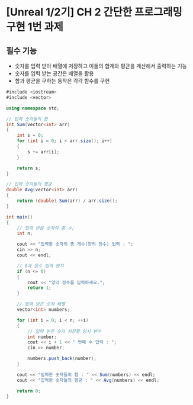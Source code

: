 # [Unreal 1/2기] CH 2 간단한 프로그래밍  구현 1번 과제
## 필수 기능
- 숫자를 입력 받아 배열에 저장하고 이들의 합계와 평균을 계산해서 출력하는 기능
- 숫자를 입력 받는 공간은 배열을 활용
- 합과 평균을 구하는 동작은 각각 함수를 구현

```c#
#include <iostream>
#include <vector>

using namespace std;

// 입력 숫자들의 합
int Sum(vector<int> arr)
{
	int s = 0;
	for (int i = 0; i < arr.size(); i++)
	{
		s += arr[i];
	}

	return s;
}

// 입력 숫자들의 평균
double Avg(vector<int> arr)
{
	return (double) Sum(arr) / arr.size();
}

int main()
{
	// 입력 받을 숫자의 총 수;
	int n;

	cout << "입력할 숫자의 총 개수(양의 정수) 입력 : ";
	cin >> n;
	cout << endl;

	// 0과 음수 입력 방지
	if (n <= 0)
	{
		cout << "양의 정수를 입력하세요.";
		return 1;
	}

	// 입력 받은 숫자 배열
	vector<int> numbers;

	for (int i = 0; i < n; ++i)
	{
		// 입력 받은 숫자 저장할 임시 변수
		int number;
		cout << i + 1 << " 번째 수 입력 : ";
		cin >> number;

		numbers.push_back(number);
	}

	cout << "입력한 숫자들의 합 : " << Sum(numbers) << endl;
	cout << "입력한 숫자들의 평균 : " << Avg(numbers) << endl;

	return 0;
}
```
